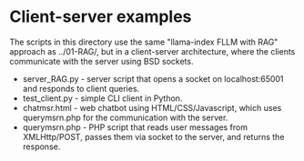 # Client-server examples

The scripts in this directory use the same "llama-index FLLM with RAG" approach as ../01-RAG/, but in a client-server architecture, where the clients communicate with the server using BSD sockets.


* server\_RAG.py - server script that opens a socket on localhost:65001 and responds to client queries.
* test\_client.py - simple CLI client in Python.
* chatmsr.html - web chatbot using HTML/CSS/Javascript, which uses querymsrn.php for the communication with the server.
* querymsrn.php - PHP script that reads user messages from XMLHttp/POST, passes them via socket to the server, and returns the response.
